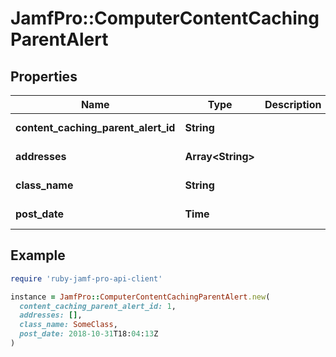 # JamfPro::ComputerContentCachingParentAlert

## Properties

| Name | Type | Description | Notes |
| ---- | ---- | ----------- | ----- |
| **content_caching_parent_alert_id** | **String** |  | [optional][readonly] |
| **addresses** | **Array&lt;String&gt;** |  | [optional][readonly] |
| **class_name** | **String** |  | [optional][readonly] |
| **post_date** | **Time** |  | [optional][readonly] |

## Example

```ruby
require 'ruby-jamf-pro-api-client'

instance = JamfPro::ComputerContentCachingParentAlert.new(
  content_caching_parent_alert_id: 1,
  addresses: [],
  class_name: SomeClass,
  post_date: 2018-10-31T18:04:13Z
)
```

